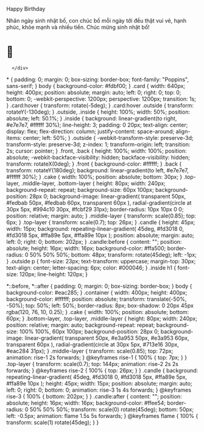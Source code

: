 <!DOCTYPE html>
<html lang="en">
  <head>
    <meta name="viewport" content="width=device-width, initial-scale=1.0" />
    <title>Birthday Card</title>
    <!-- Google Font-->
    <link
      href="https://fonts.googleapis.com/css2?family=Poppins&display=swap"
      rel="stylesheet"
    />
    <!-- Stylesheet -->
    <link rel="stylesheet" href="style.css" />
  </head>
  <body>
    <div class="card">
      <div class="outside">
        <div class="front">
          <p>Happy Birthday</p>
          <div class="cake">
            <div class="top-layer"></div>
            <div class="middle-layer"></div>
            <div class="bottom-layer"></div>
            <div class="candle"></div>
          </div>
        </div>
        <div class="back"></div>
      </div>
      <div class="inside">
        <p>Nhân ngày sinh nhật bố, con chúc bố mỗi ngày tới đều thật vui vẻ, hạnh phúc, khỏe mạnh và nhiều tiền. Chúc mừng sinh nhật bố!</p>
        <h1>&#127873;</h1>
      </div>
    </div>

      </div>
  </body>
</html>
* {
    padding: 0;
    margin: 0;
    box-sizing: border-box;
    font-family: "Poppins", sans-serif;
  }
  body {
    background-color: #fdbf00;
  }
  .card {
    width: 640px;
    height: 400px;
    position: absolute;
    margin: auto;
    left: 0;
    right: 0;
    top: 0;
    bottom: 0;
    -webkit-perspective: 1200px;
    perspective: 1200px;
    transition: 1s;
  }
  .card:hover {
    transform: rotate(-5deg);
  }
  .card:hover .outside {
    transform: rotateY(-130deg);
  }
  .outside,
  .inside {
    height: 100%;
    width: 50%;
    position: absolute;
    left: 50.1%;
  }
  .inside {
    background: linear-gradient(to right, #e7e7e7, #ffffff 30%);
    line-height: 3;
    padding: 0 20px;
    text-align: center;
    display: flex;
    flex-direction: column;
    justify-content: space-around;
    align-items: center;
    left: 50%;
  }
  .outside {
    -webkit-transform-style: preserve-3d;
    transform-style: preserve-3d;
    z-index: 1;
    transform-origin: left;
    transition: 2s;
    cursor: pointer;
  }
  .front,
  .back {
    height: 100%;
    width: 100%;
    position: absolute;
    -webkit-backface-visibility: hidden;
    backface-visibility: hidden;
    transform: rotateX(0deg);
  }
  .front {
    background-color: #ffffff;
  }
  .back {
    transform: rotateY(180deg);
    background: linear-gradient(to left, #e7e7e7, #ffffff 30%);
  }
  .cake {
    width: 100%;
    position: absolute;
    bottom: 30px;
  }
  .top-layer,
  .middle-layer,
  .bottom-layer {
    height: 80px;
    width: 240px;
    background-repeat: repeat;
    background-size: 60px 100px;
    background-position: 28px 0;
    background-image: linear-gradient(
        transparent 50px,
        #fedbab 50px,
        #fedbab 60px,
        transparent 60px
      ),
      radial-gradient(circle at 30px 5px, #994c10 30px, #fcbf29 31px);
    border-radius: 10px 10px 0 0;
    position: relative;
    margin: auto;
  }
  .middle-layer {
    transform: scale(0.85);
    top: 6px;
  }
  .top-layer {
    transform: scale(0.7);
    top: 26px;
  }
  .candle {
    height: 45px;
    width: 15px;
    background: repeating-linear-gradient(
      45deg,
      #fd3018 0,
      #fd3018 5px,
      #ffa89e 5px,
      #ffa89e 10px
    );
    position: absolute;
    margin: auto;
    left: 0;
    right: 0;
    bottom: 202px;
  }
  .candle:before {
    content: "";
    position: absolute;
    height: 16px;
    width: 16px;
    background-color: #ffa500;
    border-radius: 0 50% 50% 50%;
    bottom: 48px;
    transform: rotate(45deg);
    left: -1px;
  }
  .outside p {
    font-size: 23px;
    text-transform: uppercase;
    margin-top: 30px;
    text-align: center;
    letter-spacing: 6px;
    color: #000046;
  }
  .inside h1 {
    font-size: 120px;
    line-height: 120px;
  }

*::before,
*::after {
  padding: 0;
  margin: 0;
  box-sizing: border-box;
}
body {
  background-color: #eac285;
}
.container {
  width: 400px;
  height: 400px;
  background-color: #ffffff;
  position: absolute;
  transform: translate(-50%, -50%);
  top: 50%;
  left: 50%;
  border-radius: 8px;
  box-shadow: 0 20px 45px rgba(120, 76, 10, 0.25);
}
.cake {
  width: 100%;
  position: absolute;
  bottom: 60px;
}
.bottom-layer,
.top-layer,
.middle-layer {
  height: 80px;
  width: 240px;
  position: relative;
  margin: auto;
  background-repeat: repeat;
  background-size: 100% 100%, 60px 100px;
  background-position: 28px 0;
  background-image: linear-gradient(
      transparent 50px,
      #e3a953 50px,
      #e3a953 60px,
      transparent 60px
    ),
    radial-gradient(circle at 30px 5px, #713e16 30px, #eac284 31px);
}
.middle-layer {
  transform: scale(0.85);
  top: 72px;
  animation: rise-1 2s forwards;
}
@keyframes rise-1 {
  100% {
    top: 7px;
  }
}
.top-layer {
  transform: scale(0.7);
  top: 144px;
  animation: rise-2 2s 2s forwards;
}
@keyframes rise-2 {
  100% {
    top: 26px;
  }
}
.candle {
  background: repeating-linear-gradient(
    45deg,
    #fd3018 0,
    #fd3018 5px,
    #ffa89e 5px,
    #ffa89e 10px
  );
  height: 45px;
  width: 15px;
  position: absolute;
  margin: auto;
  left: 0;
  right: 0;
  bottom: 0;
  animation: rise-3 1s 4s forwards;
}
@keyframes rise-3 {
  100% {
    bottom: 202px;
  }
}
.candle:after {
  content: "";
  position: absolute;
  height: 16px;
  width: 16px;
  background-color: #ffee54;
  border-radius: 0 50% 50% 50%;
  transform: scale(0) rotate(45deg);
  bottom: 50px;
  left: -0.5px;
  animation: flame 1.5s 5s forwards;
}
@keyframes flame {
  100% {
    transform: scale(1) rotate(45deg);
  }
}
